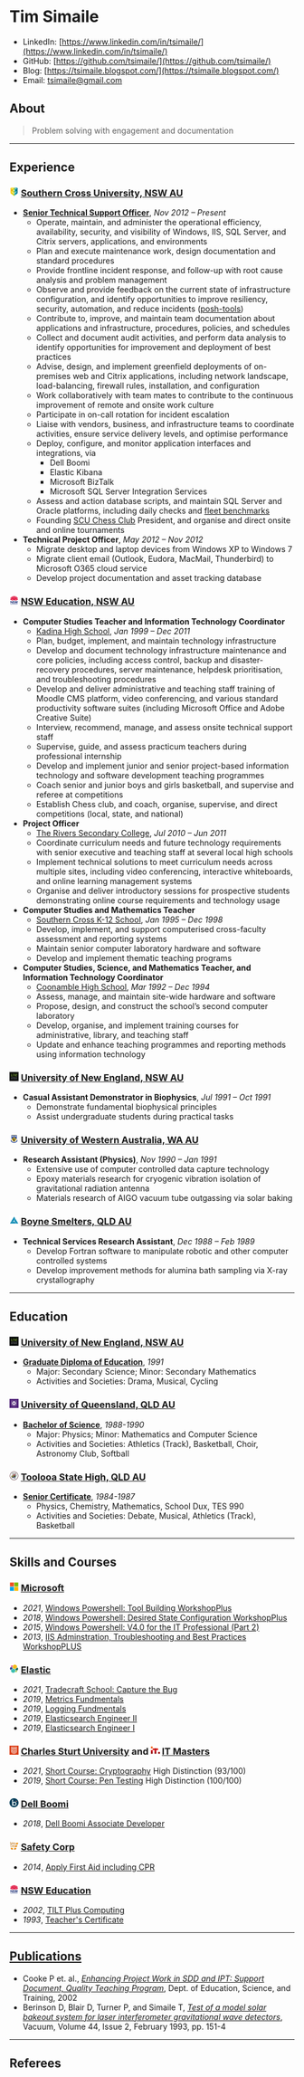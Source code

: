 # Tim Simaile
 * LinkedIn: [https://www.linkedin.com/in/tsimaile/](https://www.linkedin.com/in/tsimaile/)
 * GitHub: [https://github.com/tsimaile/](https://github.com/tsimaile/)
 * Blog: [https://tsimaile.blogspot.com/](https://tsimaile.blogspot.com/)
 * Email: [tsimaile@gmail.com](mailto:tsimaile@gmail.com)

## About
> Problem solving with engagement and documentation

----
## **Experience**

### **![SCU logo](/assets/images/logo_16_scu.png) [Southern Cross University, NSW AU](https://www.scu.edu.au/)**
* **[Senior Technical Support Officer](https://www.scu.edu.au/about/contacts/staff-directory/staff/34442.php)**, *Nov 2012 – Present*
    * Operate, maintain, and administer the operational efficiency, availability, security, and visibility of Windows, IIS, SQL Server, and Citrix servers, applications, and environments
    * Plan and execute maintenance work, design documentation and standard procedures
    * Provide frontline incident response, and follow-up with root cause analysis and problem management
    * Observe and provide feedback on the current state of infrastructure configuration, and identify opportunities to improve resiliency, security, automation, and reduce incidents ([posh-tools](https://github.com/tsimaile/posh-tools))
    * Contribute to, improve, and maintain team documentation about applications and infrastructure, procedures, policies, and schedules
    * Collect and document audit activities, and perform data analysis to identify opportunities for improvement and deployment of best practices
    * Advise, design, and implement greenfield deployments of on-premises web and Citrix applications, including network landscape, load-balancing, firewall rules, installation, and configuration
    * Work collaboratively with team mates to contribute to the continuous improvement of remote and onsite work culture
    * Participate in on-call rotation for incident escalation
    * Liaise with vendors, business, and infrastructure teams to coordinate activities, ensure service delivery levels, and optimise performance
    * Deploy, configure, and monitor application interfaces and integrations, via
        * Dell Boomi
        * Elastic Kibana
        * Microsoft BizTalk
        * Microsoft SQL Server Integration Services
    * Assess and action database scripts, and maintain SQL Server and Oracle platforms, including daily checks and [fleet benchmarks](https://github.com/tsimaile/posh-tools/tree/main/benchmark)
    * Founding [SCU Chess Club](https://www.chess.com/club/southern-cross-university-chess-club) President, and organise and direct onsite and online tournaments
* **Technical Project Officer**, *May 2012 – Nov 2012*
    * Migrate desktop and laptop devices from Windows XP to Windows 7
    * Migrate client email (Outlook, Eudora, MacMail, Thunderbird) to Microsoft O365 cloud service
    * Develop project documentation and asset tracking database

### **![NSW Eduation logo](/assets/images/logo_16_nswedu.png) [NSW Education, NSW AU](https://www.education.nsw.gov.au/)**
* **Computer Studies Teacher and Information Technology Coordinator**
    * [Kadina High School](https://kadina-h.schools.nsw.gov.au/), *Jan 1999 – Dec 2011*
    * Plan, budget, implement, and maintain technology infrastructure
    * Develop and document technology infrastructure maintenance and core policies, including access control, backup and disaster-recovery procedures, server maintenance, helpdesk prioritisation, and troubleshooting procedures
    * Develop and deliver administrative and teaching staff training of  Moodle CMS platform, video conferencing, and various standard productivity software suites (including Microsoft Office and Adobe Creative Suite)
    * Interview, recommend, manage, and assess onsite technical support staff
    * Supervise, guide, and assess practicum teachers during professional internship
    * Develop and implement junior and senior project-­based information technology and software development teaching programmes
    * Coach senior and junior boys and girls basketball, and supervise and referee at competitions
    * Establish Chess club, and coach, organise, supervise, and direct competitions (local, state, and national)
* **Project Officer**
    * [The Rivers Secondary College](https://therivers.schools.nsw.gov.au/), *Jul 2010 – Jun 2011*
    * Coordinate curriculum needs and future technology requirements with senior executive and teaching staff at several local high schools
    * Implement technical solutions to meet curriculum needs across multiple sites, including video conferencing, interactive whiteboards, and online learning management systems
    * Organise and deliver introductory sessions for prospective students demonstrating online course requirements and technology usage
* **Computer Studies and Mathematics Teacher**
    * [Southern Cross K-12 School](https://sthcross-c.schools.nsw.gov.au/), *Jan 1995 – Dec 1998*
    * Develop, implement, and support computerised cross­-faculty assessment and reporting systems
    * Maintain senior computer laboratory hardware and software
    * Develop and implement thematic teaching programs
* **Computer Studies, Science, and Mathematics Teacher, and Information Technology Coordinator**
    * [Coonamble High School](https://coonamble-h.schools.nsw.gov.au/), *Mar 1992 – Dec 1994*
    * Assess, manage, and maintain site­-wide hardware and software
    * Propose, design, and construct the school’s second computer laboratory
    * Develop, organise, and implement training courses for administrative, library, and teaching staff
    * Update and enhance teaching programmes and reporting methods using information technology

### **![UNE logo](/assets/images/logo_16_une.png) [University of New England, NSW AU](https://www.une.edu.au/)**
* **Casual Assistant Demonstrator in Biophysics**, *Jul 1991 – Oct 1991*
    * Demonstrate fundamental biophysical principles 
    * Assist undergraduate students during practical tasks

### **![UWA logo](/assets/images/logo_16_uwa.png) [University of Western Australia, WA AU](https://www.uwa.edu.au/)**
* **Research Assistant (Physics)**, *Nov 1990 – Jan 1991*
    * Extensive use of computer controlled data capture technology
    * Epoxy materials research for cryogenic vibration isolation of gravitational radiation antenna
    * Materials research of AIGO vacuum tube outgassing via solar baking

### **![Boyne Smelters logo](/assets/images/logo_16_bsl.png) [Boyne Smelters, QLD AU](https://en.wikipedia.org/wiki/Boyne_Smelters)**
* **Technical Services Research Assistant**, *Dec 1988 – Feb 1989*
    * Develop Fortran software to manipulate robotic and other computer controlled systems
    * Develop improvement methods for alumina bath sampling via X-­ray crystallography

----
## Education

### **![UNE logo](/assets/images/logo_16_une.png) [University of New England, NSW AU](https://www.une.edu.au/)**
* **[Graduate Diploma of Education](/assets/pdf/19920326-UNE_GradDipEd.pdf)**, *1991*
    * Major: Secondary Science; Minor: Secondary Mathematics
    * Activities and Societies: Drama, Musical, Cycling

### **![UQ logo](/assets/images/logo_16_uq.png) [University of Queensland, QLD AU](https://uq.edu.au/)**
* **[Bachelor of Science](/assets/pdf/19901217-UQ_Bachelor_of_Science.pdf)**, *1988-1990*
    * Major: Physics; Minor: Mathematics and Computer Science
    * Activities and Societies: Athletics (Track), Basketball, Choir, Astronomy Club, Softball

### **![TSHS logo](/assets/images/logo_16_tshs.png) [Toolooa State High, QLD AU](https://toolooashs.eq.edu.au/)**
* **[Senior Certificate](/assets/pdf/19871112-BSSQLD_Senior_Certificate.pdf)**, *1984-1987*
    * Physics, Chemistry, Mathematics, School Dux, TES 990
    * Activities and Societies: Debate, Musical, Athletics (Track), Basketball

----
## Skills and Courses

### **![Microsoft logo](/assets/images/logo_16_microsoft.png) [Microsoft](https://www.microsoft.com/)**
* *2021*, [Windows Powershell: Tool Building WorkshopPlus](/assets/pdf/20210520-MS_Windows_PowerShell_Tool_Building_WorkShopPlus.pdf)
* *2018*, [Windows Powershell: Desired State Configuration WorkshopPlus](/assets/pdf/20180406-MS_Windows_Powershell_DSC_WorkShopPlus.pdf)
* *2015*, [Windows Powershell: V4.0 for the IT Professional (Part 2)](/assets/pdf/20150326-MS_Windows_Powershell_v4.0_Part2_WorkShopPlus.pdf)
* *2013*, [IIS Adminstration, Troubleshooting and Best Practices WorkshopPLUS](/assets/pdf/20131024-MS_IIS_Administration_WorkShopPlus.pdf)

### **![Elastic logo](/assets/images/logo_16_elastic.png) [Elastic](https://www.elastic.co/training/)**
* *2021*, [Tradecraft School: Capture the Bug](/assets/pdf/20210819-Elastic_Tradecraft_School-Capture_The_Bug-Tim_Simaile.pdf)
* *2019*, [Metrics Fundmentals](/assets/pdf/20191028-Elastic_Metrics_Fundamentals.pdf)
* *2019*, [Logging Fundmentals](/assets/pdf/20191010-Elastic_Logging_Fundamentals.pdf)
* *2019*, [Elasticsearch Engineer II](/assets/pdf/20190926-Elastic_Engineer_2.pdf)
* *2019*, [Elasticsearch Engineer I](/assets/pdf/20190808-Elastic_Engineer_1.pdf)

### **![CSU logo](/assets/images/logo_16_csu.png) [Charles Sturt University](https://www.csu.edu.au/) and ![ITM logo](/assets/images/logo_16_itm.png) [IT Masters](https://itmasters.edu.au/)**
* *2021*, [Short Course: Cryptography](/assets/pdf/20211029-CSU_Cryptography_Certificate_of_Achievement.pdf) High Distinction (93/100)
* *2019*, [Short Course: Pen Testing](/assets/pdf/20190317-CSU_Pen_Testing_Certificate_of_Achievement.pdf) High Distinction (100/100)

### **![Boomi logo](/assets/images/logo_16_boomi.png) [Dell Boomi](https://boomi.com/services/training/)**
* *2018*, [Dell Boomi Associate Developer](/assets/pdf/20181008-Dell_Boomi_Associate_Developer.pdf)

### **![Safety Corp logo](/assets/images/logo_16_safetycorp.png) [Safety Corp](https://www.safetycorp.com.au/)**
* *2014*, [Apply First Aid including CPR](/assets/pdf/20140320-SafetyCorp_First_Aid_CPR.pdf)

### **![NSW Education logo](/assets/images/logo_16_nswedu.png) [NSW Education](https://www.education.nsw.gov.au/)**
* *2002*, [TILT Plus Computing](/assets/pdf/20020601-NSWDET_TILT_Plus_Computing.pdf)
* *1993*, [Teacher's Certificate](/assets/pdf/19931118-NSWDSE_Teachers_Certificate.pdf)

----
## [Publications](https://scholar.google.com/citations?user=PNbH0mIAAAAJ&hl=en&oi=ao)
* Cooke P et. al., *[Enhancing Project Work in SDD and IPT: Support Document, Quality Teaching Program](https://catalogue.nla.gov.au/Record/2240071)*, Dept. of Education, Science, and Training, 2002
* Berinson D, Blair D, Turner P, and Simaile T, *[Test of a model solar bakeout system for laser interferometer gravitational wave detectors](https://www.sciencedirect.com/science/article/abs/pii/0042207X9390364G)*, Vacuum, Volume 44, Issue 2, February 1993, pp. 151-4

----
## Referees

